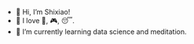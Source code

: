 - 👋 Hi, I’m Shixiao!
- 👀 I love :fries:, :video_game:, :sleeping:.
- 🌱 I’m currently learning data science and meditation.

<!---
shixiaoo/shixiaoo is a ✨ special ✨ repository because its `README.md` (this file) appears on your GitHub profile.
You can click the Preview link to take a look at your changes.
--->
